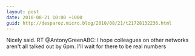 ```yaml
---
layout: post
date: 2010-08-21 10:00 +1000
guid: http://desparoz.micro.blog/2010/08/21/t21728132236.html
---
```

Nicely said. RT @AntonyGreenABC: I hope colleagues on other networks aren't all talked out by 6pm. I'll wait for there to be real numbers
